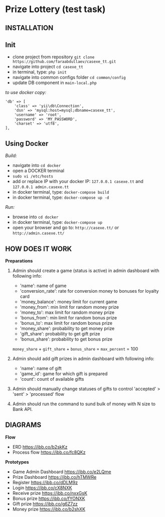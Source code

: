 Prize Lottery (test task)
=============================


INSTALLATION
------------

**Init**
-
- clone project from repository `git clone https://github.com/faraabdullaev/casexe_tt.git`
- navigate into project `cd casexe_tt`
- in terminal, type: `php init`
- navigate into common configs folder `cd common/config`
- update DB component in `main-local.php`

*to use docker copy:*
```$xslt
'db' => [
    'class' => 'yii\db\Connection',
    'dsn' => 'mysql:host=mysql;dbname=casexe_tt',
    'username' => 'root',
    'password' => 'MY_PASSWORD',
    'charset' => 'utf8',
],
```

**Using Docker**
-

*Build:*
- navigate into `cd docker`
- open a DOCKER terminal 
- `sudo vi /etc/hosts`
- add or replace IP with your docker IP: `127.0.0.1	casexe.tt` and `127.0.0.1 admin.casexe.tt`
- in docker terminal, type: `docker-compose build`
- in docker terminal, type: `docker-compose up -d`

*Run:*
- browse into `cd docker`
- in docker terminal, type: `docker-compose up`
- open your browser and go to: `http://casexe.tt/` or `http://admin.casexe.tt/`

HOW DOES IT WORK
------------
**Preparations**

1. Admin should create a game (status is active) in admin dashboard with following info:
   - 'name': name of game
   - 'conversion_rate': rate for conversion money to bonuses for loyalty card
   - 'money_balance': money limit for current game
   - 'money_from': min limit for random money prize
   - 'money_to': max limit for random money prize
   - 'bonus_from': min limit for random bonus prize
   - 'bonus_to': max limit for random bonus prize
   - 'money_share': probability to get money prize
   - 'gift_share': probability to get gift prize
   - 'bonus_share': probability to get bonus prize

    `money_share` + `gift_share` + `bonus_share` = `max_percent` = 100

2. Admin should add gift prizes in admin dashboard with following info:
   - 'name': name of gift
   - 'game_id': game for which gift is prepared
   - 'count': count of available gifts
3. Admin should manually change statuses of gifts to control 'accepted' > 'sent' > 'processed' flow
4. Admin should run the command to sund bulk of money with N size to Bank API.


DIAGRAMS
------------
**Flow**
- ERD   https://ibb.co/b2skKz
- Process flow   https://ibb.co/fc8QKz

**Prototypes**
- Game Admin Dashboard   https://ibb.co/e2LQme
- Prize Dashboard   https://ibb.co/hTMWRe
- Register   https://ibb.co/dDLM9z
- Login   https://ibb.co/cX8NXK
- Receive prize   https://ibb.co/nxxGsK
- Bonus prize   https://ibb.co/fYONXK
- Gift prize   https://ibb.co/g6Z7zz
- Money prize   https://ibb.co/b2shXK
